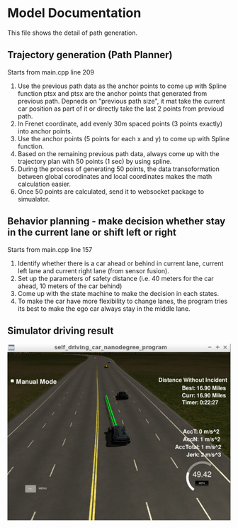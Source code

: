 [//]: # (Image References)

[image1]: Driving_Records.png "result"

# Model Documentation
This file shows the detail of path generation.

## Trajectory generation (Path Planner) 
Starts from main.cpp line 209

1. Use the previous path data as the anchor points to come up with Spline function
    ptsx and ptsx are the anchor points that generated from previous path. Depneds on "previous path size", it mat take the current car position as part of it or directly take the last 2 points from previoud path.
2. In Frenet coordinate, add evenly 30m spaced points (3 points exactly) into anchor points.
3. Use the anchor points (5 points for each x and y) to come up with Spline function.
4. Based on the remaining previous path data, always come up with the trajectory plan with 50 points (1 sec) by using spline.
5. During the process of generating 50 points, the data transoformation between global corodinates and local coordinates makes the math calculation easier.
6. Once 50 points are calculated, send it to websocket package to simualator.


## Behavior planning - make decision whether stay in the current lane or shift left or right
Starts from main.cpp line 157

1. Identify whether there is a car ahead or behind in current lane, current left lane and current right lane (from sensor fusion).
2. Set up the parameters of safety distance (i.e. 40 meters for the car ahead, 10 meters of the car behind)
3. Come up with the state machine to make the decision in each states. 
4. To make the car have more flexibility to change lanes, the program tries its best to make the ego car always stay in the middle lane.


## Simulator driving result

![Result][image1]
